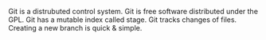 Git is a distrubuted control system.
Git is free software distributed under the GPL.
Git has a mutable index called stage.
Git tracks changes of files.
Creating a new branch is quick & simple.
